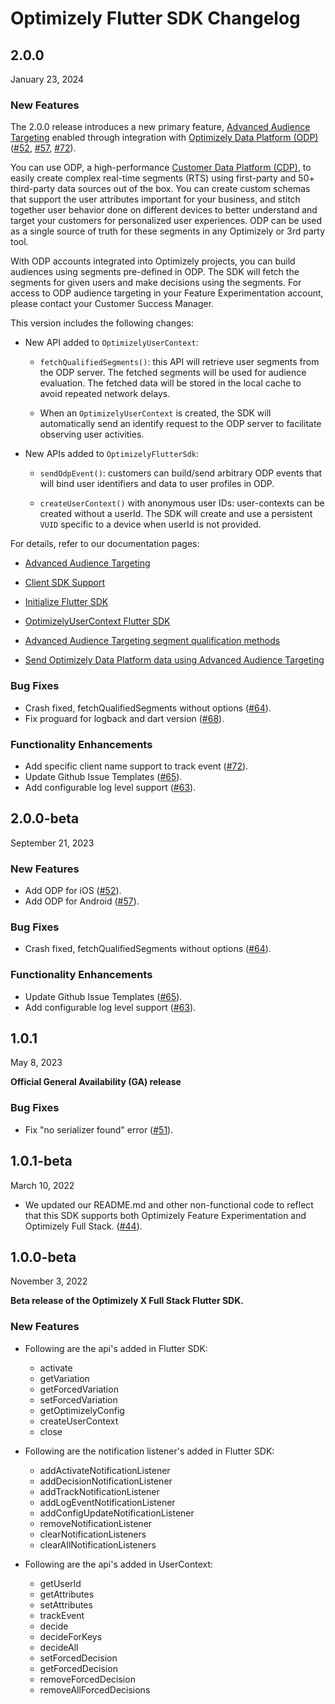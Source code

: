 # Optimizely Flutter SDK Changelog

## 2.0.0
January 23, 2024

### New Features

The 2.0.0 release introduces a new primary feature, [Advanced Audience Targeting]( https://docs.developers.optimizely.com/feature-experimentation/docs/optimizely-data-platform-advanced-audience-targeting) enabled through integration with [Optimizely Data Platform (ODP)](https://docs.developers.optimizely.com/optimizely-data-platform/docs) ([#52](https://github.com/optimizely/optimizely-flutter-sdk/pull/52), [#57](https://github.com/optimizely/optimizely-flutter-sdk/pull/57), [#72](https://github.com/optimizely/optimizely-flutter-sdk/pull/72)). 

You can use ODP, a high-performance [Customer Data Platform (CDP)]( https://www.optimizely.com/optimization-glossary/customer-data-platform/), to easily create complex real-time segments (RTS) using first-party and 50+ third-party data sources out of the box. You can create custom schemas that support the user attributes important for your business, and stitch together user behavior done on different devices to better understand and target your customers for personalized user experiences. ODP can be used as a single source of truth for these segments in any Optimizely or 3rd party tool.  

With ODP accounts integrated into Optimizely projects, you can build audiences using segments pre-defined in ODP. The SDK will fetch the segments for given users and make decisions using the segments. For access to ODP audience targeting in your Feature Experimentation account, please contact your Customer Success Manager. 

This version includes the following changes: 

* New API added to `OptimizelyUserContext`: 

	- `fetchQualifiedSegments()`: this API will retrieve user segments from the ODP server. The fetched segments will be used for audience evaluation. The fetched data will be stored in the local cache to avoid repeated network delays. 

	- When an `OptimizelyUserContext` is created, the SDK will automatically send an identify request to the ODP server to facilitate observing user activities. 

* New APIs added to `OptimizelyFlutterSdk`: 

	- `sendOdpEvent()`: customers can build/send arbitrary ODP events that will bind user identifiers and data to user profiles in ODP. 

	- `createUserContext()` with anonymous user IDs: user-contexts can be created without a userId. The SDK will create and use a persistent `VUID` specific to a device when userId is not provided. 

For details, refer to our documentation pages:  

* [Advanced Audience Targeting](https://docs.developers.optimizely.com/feature-experimentation/docs/optimizely-data-platform-advanced-audience-targeting)  

* [Client SDK Support](https://docs.developers.optimizely.com/feature-experimentation/v1.0/docs/advanced-audience-targeting-for-client-side-sdks) 

* [Initialize Flutter SDK](https://docs.developers.optimizely.com/feature-experimentation/docs/initialize-sdk-flutter) 

* [OptimizelyUserContext Flutter SDK](https://docs.developers.optimizely.com/feature-experimentation/docs/optimizelyusercontext-flutter)

* [Advanced Audience Targeting segment qualification methods](https://docs.developers.optimizely.com/feature-experimentation/docs/advanced-audience-targeting-segment-qualification-methods-flutter) 

* [Send Optimizely Data Platform data using Advanced Audience Targeting](https://docs.developers.optimizely.com/feature-experimentation/docs/send-odp-data-using-advanced-audience-targeting-flutter) 


### Bug Fixes

* Crash fixed, fetchQualifiedSegments without options ([#64](https://github.com/optimizely/optimizely-flutter-sdk/pull/64)).
* Fix proguard for logback and dart version ([#68](https://github.com/optimizely/optimizely-flutter-sdk/pull/68)).

### Functionality Enhancements

* Add specific client name support to track event ([#72](https://github.com/optimizely/optimizely-flutter-sdk/pull/72)).
* Update Github Issue Templates ([#65](https://github.com/optimizely/optimizely-flutter-sdk/pull/65)).
* Add configurable log level support ([#63](https://github.com/optimizely/optimizely-flutter-sdk/pull/63)).

## 2.0.0-beta
September 21, 2023

### New Features

* Add ODP for iOS ([#52](https://github.com/optimizely/optimizely-flutter-sdk/pull/52)).
* Add ODP for Android ([#57](https://github.com/optimizely/optimizely-flutter-sdk/pull/57)).

### Bug Fixes

* Crash fixed, fetchQualifiedSegments without options ([#64](https://github.com/optimizely/optimizely-flutter-sdk/pull/64)).

### Functionality Enhancements

* Update Github Issue Templates ([#65](https://github.com/optimizely/optimizely-flutter-sdk/pull/65)).
* Add configurable log level support ([#63](https://github.com/optimizely/optimizely-flutter-sdk/pull/63)).

## 1.0.1
May 8, 2023

**Official General Availability (GA) release**

### Bug Fixes

* Fix "no serializer found" error ([#51](https://github.com/optimizely/optimizely-flutter-sdk/pull/51)).

## 1.0.1-beta
March 10, 2022

* We updated our README.md and other non-functional code to reflect that this SDK supports both Optimizely Feature Experimentation and Optimizely Full Stack. ([#44](https://github.com/optimizely/optimizely-flutter-sdk/pull/44)).

## 1.0.0-beta
November 3, 2022

**Beta release of the Optimizely X Full Stack Flutter SDK.**

### New Features
* Following are the api's added in Flutter SDK:
	- activate
	- getVariation
	- getForcedVariation
	- setForcedVariation
	- getOptimizelyConfig
	- createUserContext
	- close

* Following are the notification listener's added in Flutter SDK:
	- addActivateNotificationListener
	- addDecisionNotificationListener
	- addTrackNotificationListener
	- addLogEventNotificationListener
	- addConfigUpdateNotificationListener
	- removeNotificationListener
	- clearNotificationListeners
	- clearAllNotificationListeners

* Following are the api's added in UserContext:
	- getUserId
	- getAttributes
	- setAttributes
	- trackEvent
	- decide
	- decideForKeys
	- decideAll
	- setForcedDecision
	- getForcedDecision
	- removeForcedDecision
	- removeAllForcedDecisions
